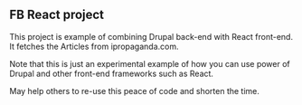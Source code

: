 <h2>FB React project</h2>

This project is example of combining Drupal back-end with React front-end.
It fetches the Articles from ipropaganda.com.

Note that this is just an experimental example of how you can use power of Drupal and other front-end frameworks such as React.

May help others to re-use this peace of code and shorten the time.
